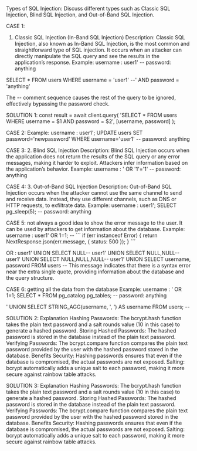 Types of SQL Injection: Discuss different types such as Classic SQL Injection, Blind SQL Injection, and Out-of-Band SQL Injection.

CASE 1:
1. Classic SQL Injection (In-Band SQL Injection)
   Description: Classic SQL Injection, also known as In-Band SQL Injection, is the most common and straightforward type of SQL injection. It occurs when an attacker can directly manipulate the SQL query and see the results in the application’s response.
   Example:
   username : user1' --
   password: anything

SELECT * FROM users WHERE username = 'user1' --' AND password = 'anything'

The -- comment sequence causes the rest of the query to be ignored, effectively bypassing the password check.


SOLUTION 1:
const result = await client.query(
'SELECT \* FROM users WHERE username = $1 AND password = $2',
[username, password]
);

CASE 2:
Example:
username : user1'; UPDATE users SET password='newpassword' WHERE username='user1' --
password: anything

CASE 3: 
2. Blind SQL Injection
Description: Blind SQL Injection occurs when the application does not return the results of the SQL query or any error messages, making it harder to exploit. Attackers infer information based on the application’s behavior.
Example:
username : ' OR '1'='1' --
password: anything

CASE 4: 
3. Out-of-Band SQL Injection
Description: Out-of-Band SQL Injection occurs when the attacker cannot use the same channel to send and receive data. Instead, they use different channels, such as DNS or HTTP requests, to exfiltrate data.
Example:
username : user1'; SELECT pg_sleep(5); --
password: anything

CASE 5:
not always a good idea to show the error message to the user. It can be used by attackers to get information about the database.
Example:
username : user1' OR 1=1; --
´´´	
if (err instanceof Error) {
return NextResponse.json(err.message, { status: 500 });
}
´´´

OR : 
user1' UNION SELECT NULL--
user1' UNION SELECT NULL,NULL--
user1' UNION SELECT NULL,NULL,NULL--
user1' UNION SELECT username, password FROM users --
This message indicates that there is a syntax error near the extra single quote, providing information about the database and the query structure.

CASE 6:
getting all the data from the database
Example:
username : ' OR 1=1; SELECT * FROM pg_catalog.pg_tables; --
password: anything

' UNION SELECT STRING_AGG(username, ', ') AS username
FROM users; --


SOLUTION 2:
Explanation
Hashing Passwords: The bcrypt.hash function takes the plain text password and a salt rounds value (10 in this case) to generate a hashed password.
Storing Hashed Passwords: The hashed password is stored in the database instead of the plain text password.
Verifying Passwords: The bcrypt.compare function compares the plain text password provided by the user with the hashed password stored in the database.
Benefits
Security: Hashing passwords ensures that even if the database is compromised, the actual passwords are not exposed.
Salting: bcrypt automatically adds a unique salt to each password, making it more secure against rainbow table attacks.

SOLUTION 3:
Explanation
Hashing Passwords: The bcrypt.hash function takes the plain text password and a salt rounds value (10 in this case) to generate a hashed password.
Storing Hashed Passwords: The hashed password is stored in the database instead of the plain text password.
Verifying Passwords: The bcrypt.compare function compares the plain text password provided by the user with the hashed password stored in the database.
Benefits
Security: Hashing passwords ensures that even if the database is compromised, the actual passwords are not exposed.
Salting: bcrypt automatically adds a unique salt to each password, making it more secure against rainbow table attacks.
